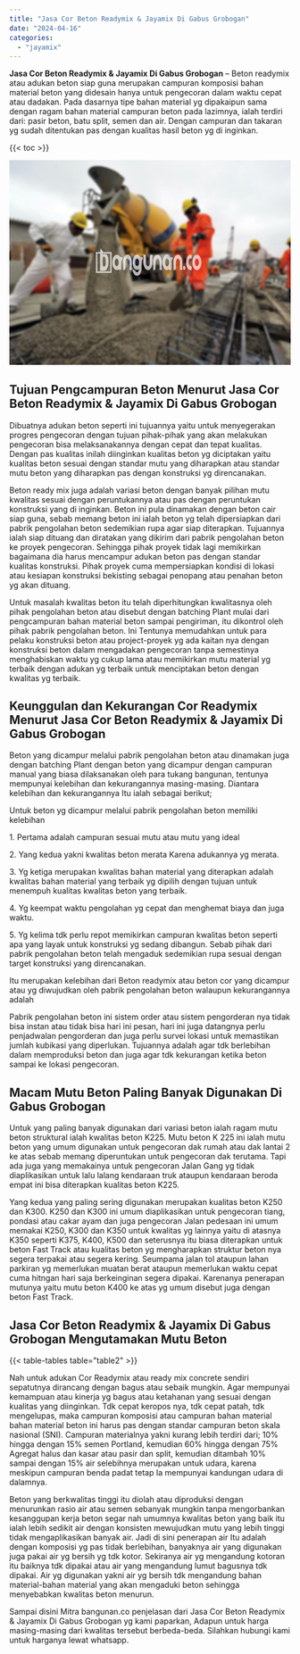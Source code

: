 ```yaml
---
title: "Jasa Cor Beton Readymix & Jayamix Di Gabus Grobogan"
date: "2024-04-16"
categories: 
  - "jayamix"
---
```


**Jasa Cor Beton Readymix & Jayamix Di Gabus Grobogan** – Beton readymix atau adukan beton siap guna merupakan campuran komposisi bahan material beton yang didesain hanya untuk pengecoran dalam waktu cepat atau dadakan. Pada dasarnya tipe bahan material yg dipakaipun sama dengan ragam bahan material campuran beton pada lazimnya, ialah terdiri dari: pasir beton, batu split, semen dan air. Dengan campuran dan takaran yg sudah ditentukan pas dengan kualitas hasil beton yg di inginkan.

{{< toc >}}

![Jasa Cor Beton Readymix & Jayamix Di Gabus Grobogan](/images/jasa-cor-readymix-30.png)

## Tujuan Pengcampuran Beton Menurut Jasa Cor Beton Readymix & Jayamix Di Gabus Grobogan

Dibuatnya adukan beton seperti ini tujuannya yaitu untuk menyegerakan progres pengecoran dengan tujuan pihak-pihak yang akan melakukan pengecoran bisa melaksanakannya dengan cepat dan tepat kualitas. Dengan pas kualitas inilah diinginkan kualitas beton yg diciptakan yaitu kualitas beton sesuai dengan standar mutu yang diharapkan atau standar mutu beton yang diharapkan pas dengan konstruksi yg direncanakan.

Beton ready mix juga adalah variasi beton dengan banyak pilihan mutu kwalitas sesuai dengan peruntukannya atau pas dengan peruntukan konstruksi yang di inginkan. Beton ini pula dinamakan dengan beton cair siap guna, sebab memang beton ini ialah beton yg telah dipersiapkan dari pabrik pengolahan beton sedemikian rupa agar siap diterapkan. Tujuannya ialah siap dituang dan diratakan yang dikirim dari pabrik pengolahan beton ke proyek pengecoran. Sehingga pihak proyek tidak lagi memikirkan bagaimana dia harus mencampur adukan beton pas dengan standar kualitas konstruksi. Pihak proyek cuma mempersiapkan kondisi di lokasi atau kesiapan konstruksi bekisting sebagai penopang atau penahan beton yg akan dituang.

Untuk masalah kwalitas beton itu telah diperhitungkan kwalitasnya oleh pihak pengolahan beton atau disebut dengan batching Plant mulai dari pengcampuran bahan material beton sampai pengiriman, itu dikontrol oleh pihak pabrik pengolahan beton. Ini Tentunya memudahkan untuk para pelaku konstruksi beton atau project-proyek yg ada kaitan nya dengan konstruksi beton dalam mengadakan pengecoran tanpa semestinya menghabiskan waktu yg cukup lama atau memikirkan mutu material yg terbaik dengan adukan yg terbaik untuk menciptakan beton dengan kwalitas yg terbaik.

## Keunggulan dan Kekurangan Cor Readymix Menurut Jasa Cor Beton Readymix & Jayamix Di Gabus Grobogan

Beton yang dicampur melalui pabrik pengolahan beton atau dinamakan juga dengan batching Plant dengan beton yang dicampur dengan campuran manual yang biasa dilaksanakan oleh para tukang bangunan, tentunya mempunyai kelebihan dan kekurangannya masing-masing. Diantara kelebihan dan kekurangannya Itu ialah sebagai berikut;

Untuk beton yg dicampur melalui pabrik pengolahan beton memiliki kelebihan

1\. Pertama adalah campuran sesuai mutu atau mutu yang ideal

2\. Yang kedua yakni kwalitas beton merata Karena adukannya yg merata.

3\. Yg ketiga merupakan kwalitas bahan material yang diterapkan adalah kwalitas bahan material yang terbaik yg dipilih dengan tujuan untuk menempuh kualitas kwalitas beton yang terbaik.

4\. Yg keempat waktu pengolahan yg cepat dan menghemat biaya dan juga waktu.

5\. Yg kelima tdk perlu repot memikirkan campuran kwalitas beton seperti apa yang layak untuk konstruksi yg sedang dibangun. Sebab pihak dari pabrik pengolahan beton telah mengaduk sedemikian rupa sesuai dengan target konstruksi yang direncanakan.

Itu merupakan kelebihan dari Beton readymix atau beton cor yang dicampur atau yg diwujudkan oleh pabrik pengolahan beton walaupun kekurangannya adalah

Pabrik pengolahan beton ini sistem order atau sistem pengorderan nya tidak bisa instan atau tidak bisa hari ini pesan, hari ini juga datangnya perlu penjadwalan pengorderan dan juga perlu survei lokasi untuk memastikan jumlah kubikasi yang diperlukan. Tujuannya adalah agar tdk berlebihan dalam memproduksi beton dan juga agar tdk kekurangan ketika beton sampai ke lokasi pengecoran.

## Macam Mutu Beton Paling Banyak Digunakan Di Gabus Grobogan

Untuk yang paling banyak digunakan dari variasi beton ialah ragam mutu beton struktural ialah kwalitas beton K225. Mutu beton K 225 ini ialah mutu beton yang umum digunakan untuk pengecoran dak rumah atau dak lantai 2 ke atas sebab memang diperuntukan untuk pengecoran dak terutama. Tapi ada juga yang memakainya untuk pengecoran Jalan Gang yg tidak diaplikasikan untuk lalu lalang kendaraan truk ataupun kendaraan beroda empat ini bisa diterapkan kualitas beton K225.

Yang kedua yang paling sering digunakan merupakan kualitas beton K250 dan K300. K250 dan K300 ini umum diaplikasikan untuk pengecoran tiang, pondasi atau cakar ayam dan juga pengecoran Jalan pedesaan ini umum memakai K250, K300 dan K350 untuk kwalitas yg lainnya yaitu di atasnya K350 seperti K375, K400, K500 dan seterusnya itu biasa diterapkan untuk beton Fast Track atau kualitas beton yg mengharapkan struktur beton nya segera terpakai atau segera kering. Seumpama jalan tol ataupun lahan parkiran yg memerlukan muatan berat ataupun memerlukan waktu cepat cuma hitngan hari saja berkeinginan segera dipakai. Karenanya penerapan mutunya yaitu mutu beton K400 ke atas yg umum disebut juga dengan beton Fast Track.

## Jasa Cor Beton Readymix & Jayamix Di Gabus Grobogan Mengutamakan Mutu Beton

{{< table-tables table="table2" >}}

Nah untuk adukan Cor Readymix atau ready mix concrete sendiri sepatutnya dirancang dengan bagus atau sebaik mungkin. Agar mempunyai kemampuan atau kinerja yg bagus atau ketahanan yang sesuai dengan kualitas yang diinginkan. Tdk cepat keropos nya, tdk cepat patah, tdk mengelupas, maka campuran komposisi atau campuran bahan material bahan material beton ini harus pas dengan standar campuran beton skala nasional (SNI). Campuran materialnya yakni kurang lebih terdiri dari; 10% hingga dengan 15% semen Portland, kemudian 60% hingga dengan 75% Agregat halus dan kasar atau pasir dan split, kemudian ditambah 10% sampai dengan 15% air selebihnya merupakan untuk udara, karena meskipun campuran benda padat tetap Ia mempunyai kandungan udara di dalamnya.

Beton yang berkwalitas tinggi itu diolah atau diproduksi dengan menurunkan rasio air atau semen sebanyak mungkin tanpa mengorbankan kesanggupan kerja beton segar nah umumnya kwalitas beton yang baik itu ialah lebih sedikit air dengan konsisten mewujudkan mutu yang lebih tinggi tidak mengaplikasikan banyak air. Jadi di sini penerapan air Itu adalah dengan komposisi yg pas tidak berlebihan, banyaknya air yang digunakan juga pakai air yg bersih yg tdk kotor. Sekiranya air yg mengandung kotoran itu baiknya tdk dipakai atau air yang mengandung lumut bagusnya tdk dipakai. Air yg digunakan yakni air yg bersih tdk mengandung bahan material-bahan material yang akan mengaduki beton sehingga menyebabkan kwalitas beton menurun.

Sampai disini Mitra bangunan.co penjelasan dari Jasa Cor Beton Readymix & Jayamix Di Gabus Grobogan yg kami paparkan, Adapun untuk harga masing-masing dari kwalitas tersebut berbeda-beda. Silahkan hubungi kami untuk harganya lewat whatsapp.
